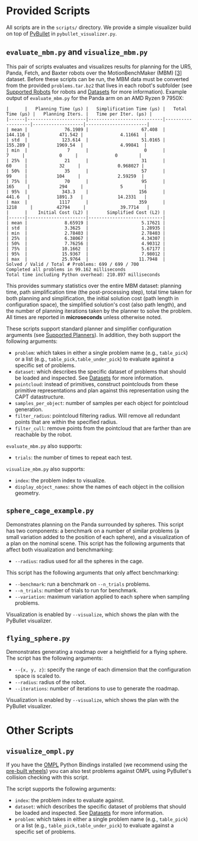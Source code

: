 # Provided Scripts

All scripts are in the `scripts/` directory.
We provide a simple visualizer build on top of [PyBullet](https://pybullet.org/wordpress/) in `pybullet_visualizer.py`.

## `evaluate_mbm.py` and `visualize_mbm.py`
This pair of scripts evaluates and visualizes results for planning for the UR5, Panda, Fetch, and Baxter robots over the MotionBenchMaker (MBM) [[3]](../README.md#3) dataset.
Before these scripts can be run, the MBM data must be converted from the provided `problems.tar.bz2` that lives in each robot's subfolder (see [Supported Robots](../README.md#supported-robots) for robots and [Datasets](../resources/README.md#datasets) for more information).
Example output of `evaluate_mbm.py` for the Panda arm on an AMD Ryzen 9 7950X:
```
|      |   Planning Time (μs) |   Simplification Time (μs) |   Total Time (μs) |   Planning Iters. |   Time per Iter. (μs) |
|------|----------------------|----------------------------|-------------------|-------------------|-----------------------|
| mean |              76.1989 |                    67.408  |           144.116 |           471.542 |              4.11661  |
| std  |             123.614  |                    51.0165 |           155.289 |          1969.54  |              4.99841  |
| min  |               7      |                     0      |             7     |             0     |              0        |
| 25%  |              21      |                    31      |            60     |            32     |              0.968027 |
| 50%  |              35      |                    57      |            99     |           104     |              2.59259  |
| 75%  |              70      |                    95      |           165     |           294     |              5        |
| 95%  |             343.3    |                   156      |           441.6   |          1891.3   |             14.2331   |
| max  |            1117      |                   359      |          1218     |         42794     |             39.7714   |
|      |    Initial Cost (L2) |       Simplified Cost (L2) |
|------|----------------------|----------------------------|
| mean |              8.65919 |                    5.17621 |
| std  |              3.3625  |                    1.28935 |
| min  |              2.78403 |                    2.78403 |
| 25%  |              6.38067 |                    4.34307 |
| 50%  |              7.76256 |                    4.90312 |
| 75%  |             10.1662  |                    5.67177 |
| 95%  |             15.9367  |                    7.98012 |
| max  |             25.9764  |                   11.7948  |
Solved / Valid / Total # Problems: 699 / 699 / 700
Completed all problems in 99.162 milliseconds
Total time including Python overhead: 210.897 milliseconds
```
This provides summary statistics over the entire MBM dataset: planning time, path simplification time (the post-processing step), total time taken for both planning and simplification, the initial solution cost (path length in configuration space), the simplified solution's cost (also path length), and the number of planning iterations taken by the planner to solve the problem.
All times are reported in **microseconds** unless otherwise noted.

These scripts support standard planner and simplifier configuration arguments (see [Supported Planners](../README.md#supported-planners)).
In addition, they both support the following arguments:
- `problem`: which takes in either a single problem name (e.g., `table_pick`) or a list (e.g., `table_pick,table_under_pick`) to evaluate against a specific set of problems.
- `dataset`: which describes the specific dataset of problems that should be loaded and inspected. See [Datasets](../resources/README.md#supported-planners) for more information.
- `pointcloud`: instead of primitives, construct pointclouds from these primitive representations and plan against this representation using the CAPT datastructure.
- `samples_per_object`: number of samples per each object for pointcloud generation.
- `filter_radius`: pointcloud filtering radius. Will remove all redundant points that are within the specified radius.
- `filter_cull`: remove points from the pointcloud that are farther than are reachable by the robot.

`evaluate_mbm.py` also supports:
- `trials`: the number of times to repeat each test.

`visualize_mbm.py` also supports:
- `index`: the problem index to visualize.
- `display_object_names`: show the names of each object in the collision geometry.

## `sphere_cage_example.py`
Demonstrates planning on the Panda surrounded by spheres.
This script has two components: a benchmark on a number of similar problems (a small variation added to the position of each sphere), and a visualization of a plan on the nominal scene.
This script has the following arguments that affect both visualization and benchmarking:
- `--radius`: radius used for all the spheres in the cage.

This script has the following arguments that only affect benchmarking:
- `--benchmark`: run a benchmark on `--n_trials` problems.
- `--n_trials`: number of trials to run for benchmark.
- `--variation`: maximum variation applied to each sphere when sampling problems.

Visualization is enabled by `--visualize`, which shows the plan with the PyBullet visualizer.

## `flying_sphere.py`
Demonstrates generating a roadmap over a heightfield for a flying sphere.
The script has the following arguments:
- `--{x, y, z}`: specify the range of each dimension that the configuration space is scaled to.
- `--radius`: radius of the robot.
- `--iterations`: number of iterations to use to generate the roadmap.

Visualization is enabled by `--visualize`, which shows the plan with the PyBullet visualizer.

# Other Scripts

## `visualize_ompl.py`
If you have the [OMPL](https://ompl.kavrakilab.org/) Python Bindings installed (we recommend using the [pre-built wheels](https://github.com/ompl/ompl/releases/tag/prerelease)) you can also test problems against OMPL using PyBullet's collision checking with this script.

The script supports the following arguments:
- `index`: the problem index to evaluate against.
- `dataset`: which describes the specific dataset of problems that should be loaded and inspected. See [Datasets](../resources/README.md#supported-planners) for more information.
- `problem`: which takes in either a single problem name (e.g., `table_pick`) or a list (e.g., `table_pick,table_under_pick`) to evaluate against a specific set of problems.
